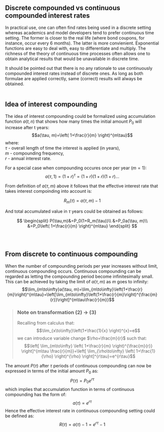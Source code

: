 ## Discrete compounded vs continuous compounded interest rates 
In practical use, one can often find rates being used in a discrete setting whereas academics and model developers tend to prefer continuous time setting. The former is closer to the real life (where bond coupons, for instance, occur every 6 months). The latter is more convienient. Exponential functions are easy to deal with, easy to differentiate and multiply. The richness of the theory of continuous time processes often allows one to obtain analytical results that would be unavailable in discrete time.

It should be pointed out that there is no any rationale to use continuously compounded interest rates instead of discrete ones. As long as both formulae are applied correctly, same (correct) results will always be obtained. 
<br><br>

## Idea of interest compounding
The idea of interest compounding could be formalized using accumulation function $a(t,n)$ that shows how many times the initial amount $P_0$ will increase after t years:
$$a(\tau, m)=\left( 1+\frac{r}{m} \right)^{m\tau}$$ where: <br>
$\tau$ - overall length of time the interest is applied (in years), <br>
$m$ - compounding frequency, <br>
$r$ - annual interest rate. <br>

For a special case when compounding occures once per year ($m=1$):
$$a(\tau, 1)=\left( 1+r \right)^{\tau}=(1+r)(1+r)(1+r)...$$ 

From definition of $a(\tau,m)$ above it follows that the effective interest rate that takes interest compoinding into account is:

$$R_m(\tau)=a(\tau, m)-1$$

And total accumulated value in $\tau$ years could be obtained as follows:

$$
\begin{split}
P(\tau,m)&=P_0(1+R_m(\tau))\\
&=P_0a(\tau, m)\\
&=P_0\left( 1+\frac{r}{m} \right)^{m\tau}
\end{split}
$$
<br><br>

## From discrete to continuous compounding
When the number of compounding periods per year increases without limit, continuous compounding occurs. Continuous compounding can be regarded as letting the compounding period become infinitesimally small. This can be achieved by taking the limit of $a(\tau, m)$ as $m$ goes to infinity: 
$$\lim_{m\to\infty}a(\tau, m)=\lim_{m\to\infty}\left(1+\frac{r}{m}\right)^{m\tau}=\left[\lim_{m\to\infty}\left(1+\frac{r}{m}\right)^{\frac{m}{r}}\right]^{m\tau\frac{r}{m}}$$


>### Note on transformation (2) $\to$ (3)
>Recalling from calculus that:
$$\lim_{x\to\infty}\left(1+\frac{1}{x} \right)^{x}=e$$ we can introduce variable change $\rho=\frac{m}{r}$ such that:
$$\left[ \lim_{m\to\infty} \left( 1+\frac{r}{m} \right)^{\frac{m}{r}} \right]^{m\tau \frac{r}{m}}=\left[ \lim_{\rho\to\infty} \left( 1+\frac{1}{\rho} \right)^{\rho} \right]^{r\tau}=e^{r\tau}$$ 


The amount $P(\tau)$ after $\tau$ periods of continuous compounding can now be expressed in terms of the initial amount $P_0$ as:
$$P(\tau) =P_0e^{r\tau}$$ which implies that accumulation function in terms of continuous compounding has the form of:
$$a(\tau)=e^{r\tau}$$ Hence the effective interest rate in continuous compounding setting could be defined as:
$$R(\tau)=a(\tau)-1=e^{r\tau}-1$$
